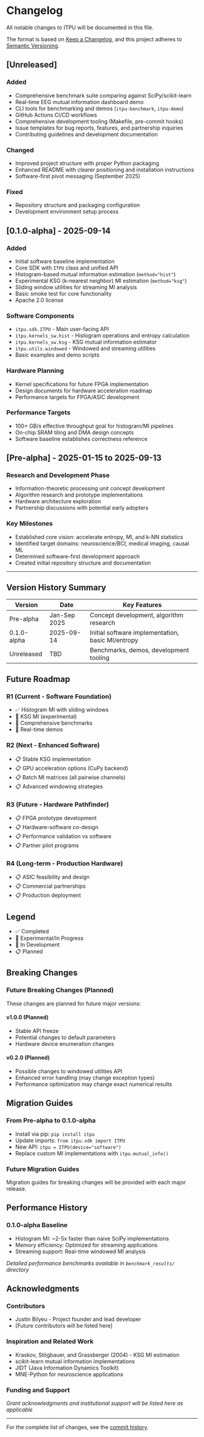 # Changelog

All notable changes to ITPU will be documented in this file.

The format is based on [Keep a Changelog](https://keepachangelog.com/en/1.0.0/),
and this project adheres to [Semantic Versioning](https://semver.org/spec/v2.0.0.html).

## [Unreleased]

### Added

- Comprehensive benchmark suite comparing against SciPy/scikit-learn
- Real-time EEG mutual information dashboard demo
- CLI tools for benchmarking and demos (`itpu-benchmark`, `itpu-demo`)
- GitHub Actions CI/CD workflows
- Comprehensive development tooling (Makefile, pre-commit hooks)
- Issue templates for bug reports, features, and partnership inquiries
- Contributing guidelines and development documentation

### Changed

- Improved project structure with proper Python packaging
- Enhanced README with clearer positioning and installation instructions
- Software-first pivot messaging (September 2025)

### Fixed

- Repository structure and packaging configuration
- Development environment setup process

## [0.1.0-alpha] - 2025-09-14

### Added

- Initial software baseline implementation
- Core SDK with `ITPU` class and unified API
- Histogram-based mutual information estimation (`method="hist"`)
- Experimental KSG (k-nearest neighbor) MI estimation (`method="ksg"`)
- Sliding window utilities for streaming MI analysis
- Basic smoke test for core functionality
- Apache 2.0 license

### Software Components

- `itpu.sdk.ITPU` - Main user-facing API
- `itpu.kernels_sw.hist` - Histogram operations and entropy calculation
- `itpu.kernels_sw.ksg` - KSG mutual information estimator
- `itpu.utils.windowed` - Windowed and streaming utilities
- Basic examples and demo scripts

### Hardware Planning

- Kernel specifications for future FPGA implementation
- Design documents for hardware acceleration roadmap
- Performance targets for FPGA/ASIC development

### Performance Targets

- 100+ GB/s effective throughput goal for histogram/MI pipelines
- On-chip SRAM tiling and DMA design concepts
- Software baseline establishes correctness reference

## [Pre-alpha] - 2025-01-15 to 2025-09-13

### Research and Development Phase

- Information-theoretic processing unit concept development
- Algorithm research and prototype implementations
- Hardware architecture exploration
- Partnership discussions with potential early adopters

### Key Milestones

- Established core vision: accelerate entropy, MI, and k-NN statistics
- Identified target domains: neuroscience/BCI, medical imaging, causal ML
- Determined software-first development approach
- Created initial repository structure and documentation

-----

## Version History Summary

|Version    |Date        |Key Features                                     |
|-----------|------------|-------------------------------------------------|
|Pre-alpha  |Jan-Sep 2025|Concept development, algorithm research          |
|0.1.0-alpha|2025-09-14  |Initial software implementation, basic MI/entropy|
|Unreleased |TBD         |Benchmarks, demos, development tooling           |

## Future Roadmap

### R1 (Current - Software Foundation)

- ✅ Histogram MI with sliding windows
- 🧪 KSG MI (experimental)
- 🚧 Comprehensive benchmarks
- 🚧 Real-time demos

### R2 (Next - Enhanced Software)

- 📋 Stable KSG implementation
- 📋 GPU acceleration options (CuPy backend)
- 📋 Batch MI matrices (all pairwise channels)
- 📋 Advanced windowing strategies

### R3 (Future - Hardware Pathfinder)

- 📋 FPGA prototype development
- 📋 Hardware-software co-design
- 📋 Performance validation vs software
- 📋 Partner pilot programs

### R4 (Long-term - Production Hardware)

- 📋 ASIC feasibility and design
- 📋 Commercial partnerships
- 📋 Production deployment

## Legend

- ✅ Completed
- 🧪 Experimental/In Progress
- 🚧 In Development
- 📋 Planned

## Breaking Changes

### Future Breaking Changes (Planned)

These changes are planned for future major versions:

#### v1.0.0 (Planned)

- Stable API freeze
- Potential changes to default parameters
- Hardware device enumeration changes

#### v0.2.0 (Planned)

- Possible changes to windowed utilities API
- Enhanced error handling (may change exception types)
- Performance optimization may change exact numerical results

## Migration Guides

### From Pre-alpha to 0.1.0-alpha

- Install via pip: `pip install itpu`
- Update imports: `from itpu.sdk import ITPU`
- New API: `itpu = ITPU(device="software")`
- Replace custom MI implementations with `itpu.mutual_info()`

### Future Migration Guides

Migration guides for breaking changes will be provided with each major release.

## Performance History

### 0.1.0-alpha Baseline

- Histogram MI: ~2-5x faster than naive SciPy implementations
- Memory efficiency: Optimized for streaming applications
- Streaming support: Real-time windowed MI analysis

*Detailed performance benchmarks available in `benchmark_results/` directory*

## Acknowledgments

### Contributors

- Justin Bilyeu - Project founder and lead developer
- [Future contributors will be listed here]

### Inspiration and Related Work

- Kraskov, Stögbauer, and Grassberger (2004) - KSG MI estimation
- scikit-learn mutual information implementations
- JIDT (Java Information Dynamics Toolkit)
- MNE-Python for neuroscience applications

### Funding and Support

*Grant acknowledgments and institutional support will be listed here as applicable*

-----

For the complete list of changes, see the [commit history](https://github.com/justindbilyeu/ITPU/commits/main).
